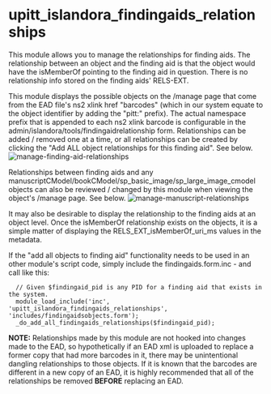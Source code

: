 # upitt_islandora_findingaids_relationships

This module allows you to manage the relationships for finding aids.  The relationship between an object and the finding aid is that the object would have the isMemberOf pointing to the finding aid in question.  There is no relationship info stored on the finding aids' RELS-EXT.

This module displays the possible objects on the /manage page that come from the EAD file's ns2 xlink href "barcodes" (which in our system equate to the object identifier by adding the "pitt:" prefix).  The actual namespace prefix that is appended to each ns2 xlink barcode is configurable in the admin/islandora/tools/findingaidrelationship form.  Relationships can be added / removed one at a time, or all relationships can be created by clicking the "Add ALL object relationships for this finding aid".  See below.  ![manage-finding-aid-relationships](https://cloud.githubusercontent.com/assets/19391126/21398288/d1147684-c774-11e6-827d-98605c0e9729.png)

Relationships between finding aids and any manuscriptCModel/bookCModel/sp_basic_image/sp_large_image_cmodel objects can also be reviewed / changed by this module when viewing the object's /manage page. See below. ![manage-manuscript-relationships](https://cloud.githubusercontent.com/assets/19391126/21398748/8d5a1c8a-c776-11e6-8154-835d66b229e2.png)

It may also be desirable to display the relationship to the finding aids at an object level.  Once the isMemberOf relationship exists on the objects, it is a simple matter of displaying the RELS_EXT_isMemberOf_uri_ms values in the metadata.


If the "add all objects to finding aid" functionality needs to be used in an other module's script code, simply include the findingaids.form.inc - and call like this: 

```
  // Given $findingaid_pid is any PID for a finding aid that exists in the system.
  module_load_include('inc', 'upitt_islandora_findingaids_relationships', 'includes/findingaidsobjects.form');
  _do_add_all_findingaids_relationships($findingaid_pid);
```

**NOTE:**  Relationships made by this module are not hooked into changes made to the EAD, so hypothetically if an EAD xml is uploaded to replace a former copy that had more barcodes in it, there may be unintentional dangling relationships to those objects.  If it is known that the barcodes are different in a new copy of an EAD, it is highly recommended that all of the relationships be removed **BEFORE** replacing an EAD.
